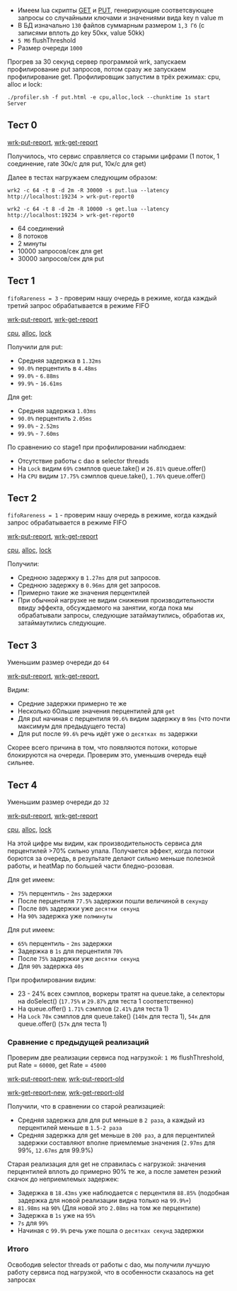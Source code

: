 * Имеем lua скрипты [GET](../scripts/get.lua) и [PUT](../scripts/put.lua), генерирующие соответсвующее запросы со
  случайными ключами и значениями вида key n value m
* В БД изначально `130` файлов суммарным размером `1,3 Гб` (с записями вплоть до key 50кк, value 50kk)
* `5 Мб` flushThreshold
* Размер очереди `1000`

Прогрев за 30 секунд сервер программой wrk, запускаем профилирование put запросов, потом сразу же запускаем
профилирование get.
Профилировщик запустим в трёх режимах: cpu, alloc и lock:

`./profiler.sh -f put.html -e cpu,alloc,lock --chunktime 1s start Server`

## Тест 0

[wrk-put-report](wrk/wrk-put-report0), [wrk-get-report](wrk/wrk-get-report0)

Получилось, что сервис справляется со старыми цифрами (1 поток, 1 соединение, rate 30к/c для put, 10к/c для get)

Далее в тестах нагружаем следующим образом:

`wrk2 -c 64 -t 8 -d 2m -R 30000 -s put.lua --latency http://localhost:19234 > wrk-put-report0`

`wrk2 -c 64 -t 8 -d 2m -R 10000 -s get.lua --latency http://localhost:19234 > wrk-get-report0`

* 64 соединений
* 8 потоков
* 2 минуты
* 10000 запросов/сек для get
* 30000 запросов/сек для put

## Тест 1

`fifoRareness = 3` - проверим нашу очередь в режиме, когда каждый третий запрос обрабатывается в режиме FIFO

[wrk-put-report](wrk/wrk-put-report1_v2), [wrk-get-report](wrk/wrk-get-report1)

[сpu](html/cpu1_v2.html), [alloc](html/alloc1_v2.html), [lock](html/lock1_v2.html)

Получили для put:

* Средняя задержка в `1.32ms`
* `90.0%` перцентиль в `4.48ms`
* `99.0%` - `6.88ms`
* `99.9%` - `16.61ms`

Для get:

* Средняя задержка `1.03ms`
* `90.0%` перцентиль `2.05ms`
* `99.0%` - `2.52ms`
* `99.9%` - `7.60ms`

По сравнению со stage1 при профилировании наблюдаем:

* Отсутствие работы с dao в selector threads
* На `Lock` видим `69%` сэмплов queue.take() и `26.81%` queue.offer()
* На `CPU` видим `17.75%` сэмплов queue.take(), `1.76%` queue.offer()

## Тест 2

`fifoRareness = 1` - проверим нашу очередь в режиме, когда каждый запрос обрабатывается в режиме FIFO

[wrk-put-report](wrk/wrk-put-report2), [wrk-get-report](wrk/wrk-get-report2)

[сpu](html/cpu2.html), [alloc](html/alloc2.html), [lock](html/lock2.html)

Получили:

* Среднюю задержку в `1.27ms` для put запросов.
* Среднюю задержку в `0.96ms` для get запросов.
* Примерно такие же значения перцентилей
* При обычной нагрузке не видим снижения производительности ввиду эффекта, обсуждаемого на занятии, когда пока мы
  обрабатывали запросы, следующие затаймаутились, обработав их, затаймаутились следующие.

## Тест 3

Уменьшим размер очереди до `64`

[wrk-put-report](wrk/wrk-put-report3), [wrk-get-report](wrk/wrk-get-report3),

Видим:

* Средние задержки примерно те же
* Несколько бОльшие значения перцентилей для `get`
* Для put начиная с перцентиля `99.6%` видим задержку в `9ms` (что почти максимум для предыдущего теста)
* Для put после `99.6%` речь идёт уже о `десятках ms` задержки

Cкорее всего причина в том, что появляются потоки, которые блокируются на очереди. Проверим это, уменьшив очередь ещё
сильнее.

## Тест 4

Уменьшим размер очереди до `32`

[wrk-put-report](wrk/wrk-put-report4), [wrk-get-report](wrk/wrk-get-report4)

[сpu](html/cpu4.html), [alloc](html/alloc4.html), [lock](html/lock4.html)

На этой цифре мы видим, как производительность сервиса для перцентилей >70% cильно упала.
Получается эффект, когда потоки борются за очередь, в результате делают сильно меньше полезной работы, и heatMap по
большей части бледно-розовая.

Для get имеем:

* `75%` перцентиль - `2ms` задержки
* После перцентиля `77.5%` задержки пошли величиной в `секунду`
* После `80%` задержки уже `десятки секунд`
* На `90%` задержка уже `полминуты`

Для put имеем:

* `65%` перцентиль - `2ms` задержки
* Задержка в `1s` для перцентиля `70%`
* После `75%` задержки уже `десятки секунд`
* Для `90%` задержка `40s`

При профилировании видим:

* 23 - 24% всех сэмплов, воркеры тратят на queue.take, а селекторы на doSelect() (`17.75%` и `29.87%` для теста 1
  соответственно)
* На queue.offer() `1.71%` сэмплов (`2.41%` для теста 1)
* На `Lock` `70к` сэмплов для queue.take() (`140к` для теста 1), `54к` для queue.offer() (`57к` для теста 1)

### Сравнение с предыдущей реализаций

Проверим две реализации сервиса под нагрузкой:
`1 Мб` flushThreshold, put Rate = `60000`, get Rate = `45000`

[wrk-put-report-new](wrk/compare/wrk-put-report-new), [wrk-put-report-old](wrk/compare/wrk-put-report-old)

[wrk-get-report-new](wrk/compare/wrk-get-report-new_v2), [wrk-get-report-old](wrk/compare/wrk-get-report-old_v2)

Получили, что в сравнении со старой реализацией:

* Cредняя задержка для для put меньше в `2 раза`, а каждый из перцентилей меньше в `1.5-2 раза`
* Cредняя задержка для get меньше в `200 раз`, а для перцентилей задержки составляют вполне приемлемые
  значения (`2.97ms` для 99%, `12.67ms` для 99.9%)

Cтарая реализация для get не справилась с нагрузкой: значения перцентилей вплоть до примерно 90% те же, а после заметен
резкий скачок до неприемлемых задержек:

* Задержка в `18.43ms` уже наблюдается c перцентиля `88.85%` (подобная задержка для новой реализации видна только
  на `99.9%+`)
* `81.98ms` на `90%` (Для новой это `2.08ms` на том же перцентиле)
* Задержка в `1s` уже на `95%`
* `7s` для `99%`
* Начиная с `99.9%` речь уже пошла о `десятках секунд` задержки

### Итого

Освободив selector threads от работы с dao, мы получили лучшую работу сервиса под нагрузкой, что в особенности сказалось
на get запросах






